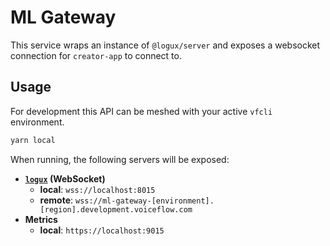 # ML Gateway

This service wraps an instance of `@logux/server` and exposes a websocket connection for `creator-app` to connect to.

## Usage

For development this API can be meshed with your active `vfcli` environment.

```sh
yarn local
```

When running, the following servers will be exposed:

- **[`logux`](https://logux.org/) (WebSocket)**
  - **local**: `wss://localhost:8015`
  - **remote**: `wss://ml-gateway-[environment].[region].development.voiceflow.com`
- **Metrics**
  - **local**: `https://localhost:9015`
